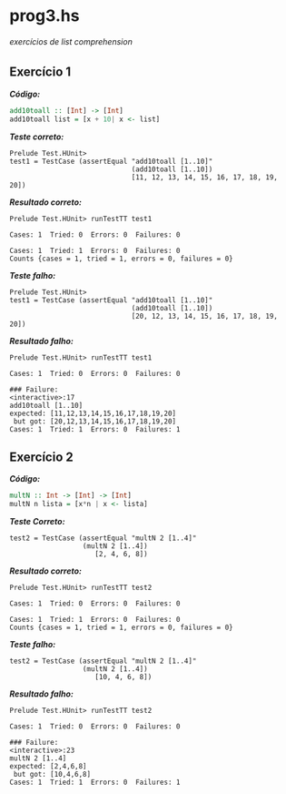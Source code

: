 # prog3.hs
###### exercícios de _list comprehension_
## Exercício 1

**_Código:_**
```haskell
add10toall :: [Int] -> [Int]
add10toall list = [x + 10| x <- list]
```

**_Teste correto:_**
```
Prelude Test.HUnit> 
test1 = TestCase (assertEqual "add10toall [1..10]" 
                              (add10toall [1..10]) 
                              [11, 12, 13, 14, 15, 16, 17, 18, 19, 20])
```
**_Resultado correto:_**
```
Prelude Test.HUnit> runTestTT test1

Cases: 1  Tried: 0  Errors: 0  Failures: 0
                                          
Cases: 1  Tried: 1  Errors: 0  Failures: 0
Counts {cases = 1, tried = 1, errors = 0, failures = 0}
```
**_Teste falho:_**
```
Prelude Test.HUnit> 
test1 = TestCase (assertEqual "add10toall [1..10]" 
                              (add10toall [1..10]) 
                              [20, 12, 13, 14, 15, 16, 17, 18, 19, 20])
```
**_Resultado falho:_**
```
Prelude Test.HUnit> runTestTT test1

Cases: 1  Tried: 0  Errors: 0  Failures: 0
                                          
### Failure:
<interactive>:17
add10toall [1..10]
expected: [11,12,13,14,15,16,17,18,19,20]
 but got: [20,12,13,14,15,16,17,18,19,20]
Cases: 1  Tried: 1  Errors: 0  Failures: 1
```

## Exercício 2
**_Código:_**
```haskell
multN :: Int -> [Int] -> [Int]
multN n lista = [x*n | x <- lista]
```
**_Teste Correto:_**
```
test2 = TestCase (assertEqual "multN 2 [1..4]" 
			      (multN 2 [1..4]) 
			         [2, 4, 6, 8])
```
**_Resultado correto:_**
```
Prelude Test.HUnit> runTestTT test2

Cases: 1  Tried: 0  Errors: 0  Failures: 0
                                          
Cases: 1  Tried: 1  Errors: 0  Failures: 0
Counts {cases = 1, tried = 1, errors = 0, failures = 0}
```

**_Teste falho:_**
```
test2 = TestCase (assertEqual "multN 2 [1..4]" 
			      (multN 2 [1..4]) 
			         [10, 4, 6, 8])
```
**_Resultado falho:_**
```
Prelude Test.HUnit> runTestTT test2

Cases: 1  Tried: 0  Errors: 0  Failures: 0
                                          
### Failure:
<interactive>:23
multN 2 [1..4]
expected: [2,4,6,8]
 but got: [10,4,6,8]
Cases: 1  Tried: 1  Errors: 0  Failures: 1
```

